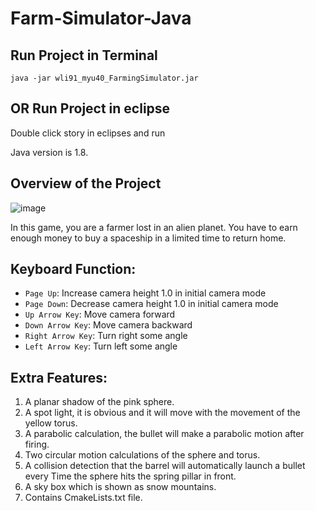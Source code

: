 # Farm-Simulator-Java

## Run Project in Terminal
 ```
 java -jar wli91_myu40_FarmingSimulator.jar
 ```

## OR Run Project in eclipse
Double click story in eclipses and run

Java version is 1.8.

## Overview of the Project
![image](https://github.com/MinfangYu/Synchronized-Animations-OpenGL/blob/master/scene.jpg)

In this game, you are a farmer lost in an alien planet. You have to earn enough money to buy a spaceship in a limited time to return home.


## Keyboard Function:
* `Page Up`:  Increase camera height 1.0 in initial camera mode
* `Page Down`: Decrease camera height 1.0 in initial camera mode
* `Up Arrow Key`: Move camera forward
* `Down Arrow Key`: Move camera backward
* `Right Arrow Key`: Turn right some angle
* `Left Arrow Key`: Turn left some angle

## Extra Features:
1. A planar shadow of the pink sphere.
2. A spot light, it is obvious and it will move with the movement of the yellow torus.
3. A parabolic calculation, the bullet will make a parabolic motion after firing.
4. Two circular motion calculations of the sphere and torus.
5. A collision detection that the barrel will automatically launch a bullet every Time the sphere hits the spring pillar in front.
6. A sky box which is shown as snow mountains.
7. Contains CmakeLists.txt file.
